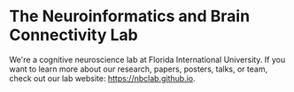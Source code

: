 # The Neuroinformatics and Brain Connectivity Lab

We're a cognitive neuroscience lab at Florida International University.
If you want to learn more about our research, papers, posters, talks, or team, check out our lab website: https://nbclab.github.io.

<!--

**Here are some ideas to get you started:**

🙋‍♀️ A short introduction - what is your organization all about?
🌈 Contribution guidelines - how can the community get involved?
👩‍💻 Useful resources - where can the community find your docs? Is there anything else the community should know?
🍿 Fun facts - what does your team eat for breakfast?
🧙 Remember, you can do mighty things with the power of [Markdown](https://guides.github.com/features/mastering-markdown/)
-->
